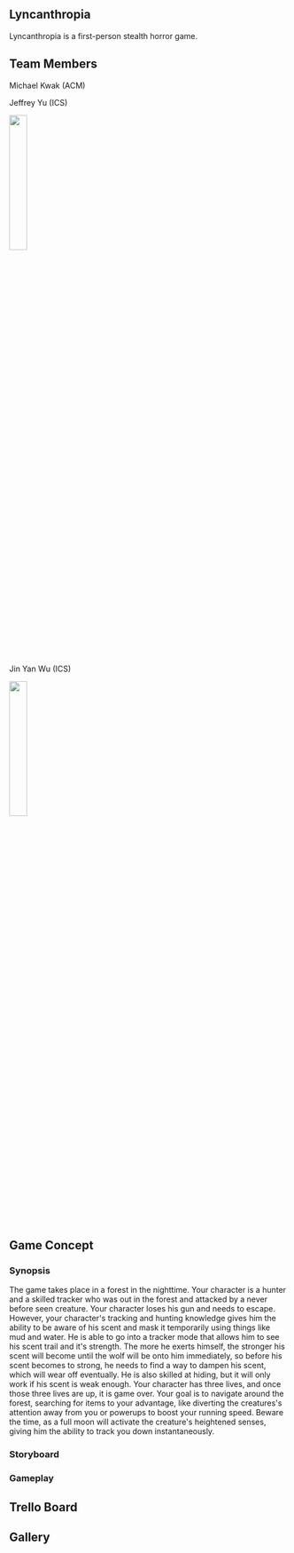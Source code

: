 ## Lyncanthropia
Lyncanthropia is a first-person stealth horror game.

## Team Members
Michael Kwak (ACM)

Jeffrey Yu (ICS)

<img src="https://user-images.githubusercontent.com/47268740/110231821-3f8ca500-7ebe-11eb-971c-f17975e3d4a7.png" width="25%" height="25%"/>

Jin Yan Wu (ICS)

<img src="https://user-images.githubusercontent.com/47268740/110231948-c6418200-7ebe-11eb-9bfd-6185b359e88c.png" width="25%" height="25%"/>

## Game Concept
### Synopsis
The game takes place in a forest in the nighttime. Your character is a hunter and a skilled tracker who was out in the forest and attacked by a never before seen creature. Your character loses his gun and needs to escape. However, your character's tracking and hunting knowledge gives him the ability to be aware of his scent and mask it temporarily using things like mud and water. He is able to go into a tracker mode that allows him to see his scent trail and it's strength. The more he exerts himself, the stronger his scent will become until the wolf will be onto him immediately, so before his scent becomes to strong, he needs to find a way to dampen his scent, which will wear off eventually. He is also skilled at hiding, but it will only work if his scent is weak enough. Your character has three lives, and once those three lives are up, it is game over. Your goal is to navigate around the forest, searching for items to your advantage, like diverting the creatures's attention away from you or powerups to boost your running speed. Beware the time, as a full moon will activate the creature's heightened senses, giving him the ability to track you down instantaneously.

### Storyboard

### Gameplay

## Trello Board

## Gallery
